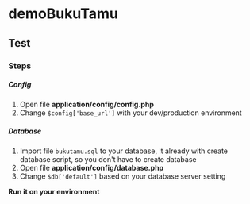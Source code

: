 # demoBukuTamu

## Test

### Steps

##### Config
1. Open file **application/config/config.php**
2. Change ```$config['base_url']``` with your dev/production environment

##### Database
1. Import file ```bukutamu.sql``` to your database, it already with create database script, so you don't have to create database
2. Open file **application/config/database.php**
3. Change ```$db['default']``` based on your database server setting

**Run it on your environment**